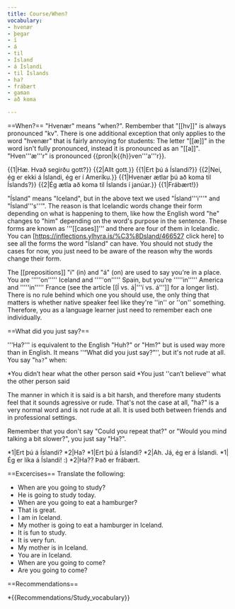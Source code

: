 ```yaml
---
title: Course/When?
vocabulary:
- hvenær
- þegar
- í
- á
- til
- Ísland
- á Íslandi
- til Íslands
- ha?
- frábært
- gaman
- að koma

---
```


==When?==
"Hvenær" means "when?". Rembember that "[[hv]]" is always pronounced "kv". There is one additional exception that only applies to the word "hvenær" that is fairly annoying for students: The letter "[[æ]]" in the word isn't fully pronounced, instead it is pronounced as an "[[a]]". "Hven'''æ'''r" is pronounced {{pron|k{{h}}ven'''a'''r}}.

<Conversation>
{{1|Hæ. Hvað segirðu gott?}}
{{2|Allt gott.}}
{{1|Ert þú á Íslandi?}}
{{2|Nei, ég er ekki á Íslandi, ég er í Ameríku.}}
{{1|Hvenær ætlar þú að koma til Íslands?}}
{{2|Ég ætla að koma til Íslands í janúar.}}
{{1|Frábært!}}
</Conversation>

"Ísland" means "Iceland", but in the above text we used "Ísland'''i'''" and "Ísland'''s'''". The reason is that Icelandic words change their form depending on what is happening to them, like how the English word "he" changes to "him" depending on the word's purpose in the sentence. These forms are known as '''[[cases]]''' and there are four of them in Icelandic. You can [https://inflections.ylhyra.is/%C3%8Dsland/466527 click here] to see all the forms the word "Ísland" can have. You should not study the cases for now, you just need to be aware of the reason why the words change their form.

The [[prepositions]] "í" (in) and "á" (on) are used to say you're in a place. You are '''''on''''' Iceland and '''''on''''' Spain, but you're '''''in''''' America and '''''in''''' France (see the article [[Í vs. á|'''í vs. á''']] for a longer list). There is no rule behind which one you should use, the only thing that matters is whether native speaker feel like they're ''in'' or ''on'' something. Therefore, you as a language learner just need to remember each one individually.

==What did you just say?==

'''Ha?''' is equivalent to the English "Huh?" or "Hm?" but is used way more than in English. It means ''“What did you just say?”'', but it's not rude at all. You say "`ha?`" when:

*You didn’t hear what the other person said
*You just ''can’t believe'' what the other person said

The manner in which it is said is a bit harsh, and therefore many students feel that it sounds agressive or rude. That's not the case at all, "ha?" is a very normal word and is not rude at all. It is used both between friends and in professional settings.

Remember that you don't say "Could you repeat that?" or "Would you mind talking a bit slower?", you just say "Ha?".

*1|Ert þú á Íslandi?
*2|Ha?
*1|Ert þú á Íslandi?
*2|Ah. Já, ég er á Íslandi.
*1|Ég er líka á Íslandi! :)
*2|Ha?? Það er frábært.

==Excercises==
Translate the following:

- When are you going to study?
- He is going to study today.
- When are you going to eat a hamburger?
- That is great.
- I am in Iceland.
- My mother is going to eat a hamburger in Iceland.
- It is fun to study.
- It is very fun.
- My mother is in Iceland.
- You are in Iceland.
- When are you going to come?
- Are you going to come?

==Recommendations==

*{{Recommendations/Study_vocabulary}}
